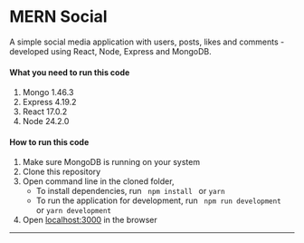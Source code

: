 # MERN Social

A simple social media application with users, posts, likes and comments - developed using React, Node, Express and MongoDB. 

#### What you need to run this code
1. Mongo 1.46.3
2. Express 4.19.2
3. React 17.0.2
4. Node 24.2.0

####  How to run this code
1. Make sure MongoDB is running on your system 
2. Clone this repository
3. Open command line in the cloned folder,
   - To install dependencies, run ```  npm install  ``` or ``` yarn ```
   - To run the application for development, run ```  npm run development  ``` or ``` yarn development ```
4. Open [localhost:3000](http://localhost:3000/) in the browser
---- 

